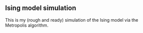## Ising model simulation
This is my (rough and ready) simulation of the Ising model via the Metropolis algorithm.